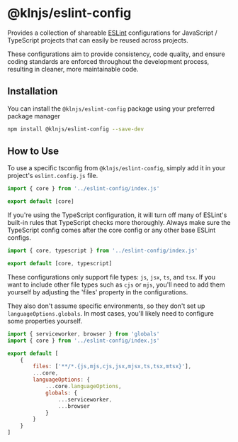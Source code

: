 # @klnjs/eslint-config

Provides a collection of shareable [ESLint] configurations for JavaScript / TypeScript projects that can easily be reused across projects.

These configurations aim to provide consistency, code quality, and ensure coding standards are enforced throughout the development process, resulting in cleaner, more maintainable code.

## Installation

You can install the `@klnjs/eslint-config` package using your preferred package manager

```bash
npm install @klnjs/eslint-config --save-dev
```

## How to Use

To use a specific tsconfig from `@klnjs/eslint-config`, simply add it in your project's `eslint.config.js` file.

```js
import { core } from '../eslint-config/index.js'

export default [core]
```

If you're using the TypeScript configuration, it will turn off many of ESLint's built-in rules that TypeScript checks more thoroughly. Always make sure the TypeScript config comes after the core config or any other base ESLint configs.

```js
import { core, typescript } from '../eslint-config/index.js'

export default [core, typescript]
```

These configurations only support file types: `js`, `jsx`, `ts`, and `tsx`. If you want to include other file types such as `cjs` or `mjs`, you'll need to add them yourself by adjusting the 'files' property in the configurations.

They also don't assume specific environments, so they don't set up `languageOptions.globals`. In most cases, you'll likely need to configure some properties yourself.

```js
import { serviceworker, browser } from 'globals'
import { core } from '../eslint-config/index.js'

export default [
	{
		files: ['**/*.{js,mjs,cjs,jsx,mjsx,ts,tsx,mtsx}'],
		...core,
		languageOptions: {
			...core.languageOptions,
			globals: {
				...serviceworker,
				...browser
			}
		}
	}
]
```

[eslint]: https://github.com/eslint/eslint
